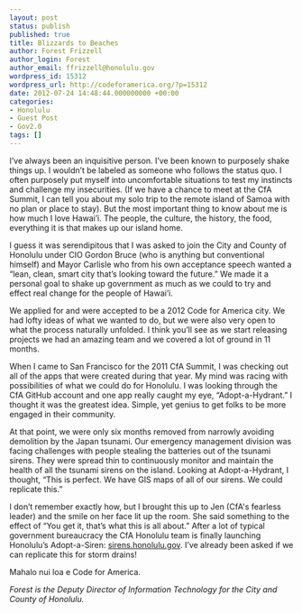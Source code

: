 ```yaml
---
layout: post
status: publish
published: true
title: Blizzards to Beaches
author: Forest Frizzell
author_login: Forest
author_email: ffrizzell@honolulu.gov
wordpress_id: 15312
wordpress_url: http://codeforamerica.org/?p=15312
date: 2012-07-24 14:48:44.000000000 +00:00
categories:
- Honolulu
- Guest Post
- Gov2.0
tags: []
---
```

I’ve always been an inquisitive person. I’ve been known to purposely shake things up. I wouldn’t be labeled as someone who follows the status quo. I often purposely put myself into uncomfortable situations to test my instincts and challenge my insecurities. (If we have a chance to meet at the CfA Summit, I can tell you about my solo trip to the remote island of Samoa with no plan or place to stay). But the most important thing to know about me is how much I love Hawai’i. The people, the culture, the history, the food, everything it is that makes up our island home.

I guess it was serendipitous that I was asked to join the City and County of Honolulu under CIO Gordon Bruce (who is anything but conventional himself) and Mayor Carlisle who from his own acceptance speech wanted a “lean, clean, smart city that’s looking toward the future.” We made it a personal goal to shake up government as much as we could to try and effect real change for the people of Hawai’i.

We applied for and were accepted to be a 2012 Code for America city. We had lofty ideas of what we wanted to do, but we were also very open to what the process naturally unfolded. I think you’ll see as we start releasing projects we had an amazing team and we covered a lot of ground in 11 months.

When I came to San Francisco for the 2011 CfA Summit, I was checking out all of the apps that were created during that year. My mind was racing with possibilities of what we could do for Honolulu. I was looking through the CfA GitHub account and one app really caught my eye, “Adopt-a-Hydrant.” I thought it was the greatest idea. Simple, yet genius to get folks to be more engaged in their community.

At that point, we were only six months removed from narrowly avoiding demolition by the Japan tsunami. Our emergency management division was facing challenges with people stealing the batteries out of the tsunami sirens. They were spread thin to continuously monitor and maintain the health of all the tsunami sirens on the island. Looking at Adopt-a-Hydrant, I thought, “This is perfect. We have GIS maps of all of our sirens. We could replicate this.”

I don’t remember exactly how, but I brought this up to Jen (CfA's fearless leader) and the smile on her face lit up the room. She said something to the effect of “You get it, that’s what this is all about.” After a lot of typical government bureaucracy the CfA Honolulu team is finally launching Honolulu’s Adopt-a-Siren: <a href="http://sirens.honolulu.gov" target="_blank">sirens.honolulu.gov</a>. I’ve already been asked if we can replicate this for storm drains!

Mahalo nui loa e Code for America.

<em>Forest is the Deputy Director of Information Technology for the City and County of Honolulu.</em>
